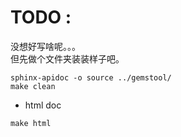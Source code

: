 # TODO :
没想好写啥呢。。。  
但先做个文件夹装装样子吧。

```
sphinx-apidoc -o source ../gemstool/
make clean
```
* html doc
```
make html
```

